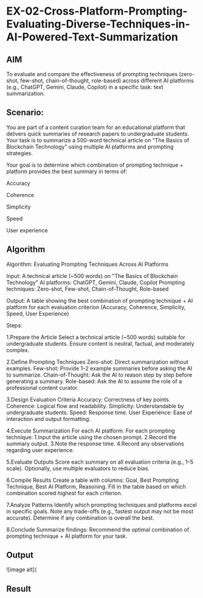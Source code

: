 # EX-02-Cross-Platform-Prompting-Evaluating-Diverse-Techniques-in-AI-Powered-Text-Summarization

## AIM
To evaluate and compare the effectiveness of prompting techniques (zero-shot, few-shot, chain-of-thought, role-based) across different AI platforms (e.g., ChatGPT, Gemini, Claude, Copilot) in a specific task: text summarization.

## Scenario:
You are part of a content curation team for an educational platform that delivers quick summaries of research papers to undergraduate students. Your task is to summarize a 500-word technical article on "The Basics of Blockchain Technology" using multiple AI platforms and prompting strategies.

Your goal is to determine which combination of prompting technique + platform provides the best summary in terms of:

Accuracy

Coherence

Simplicity

Speed

User experience

## Algorithm
Algorithm: Evaluating Prompting Techniques Across AI Platforms

Input:
  A technical article (~500 words) on "The Basics of Blockchain Technology"
  AI platforms: ChatGPT, Gemini, Claude, Copilot
  Prompting techniques: Zero-shot, Few-shot, Chain-of-Thought, Role-based

Output:
A table showing the best combination of prompting technique + AI platform for each evaluation criterion (Accuracy, Coherence, Simplicity, Speed, User Experience)

Steps:

1.Prepare the Article
Select a technical article (~500 words) suitable for undergraduate students.
Ensure content is neutral, factual, and moderately complex.

2.Define Prompting Techniques
Zero-shot: Direct summarization without examples.
Few-shot: Provide 1–2 example summaries before asking the AI to summarize.
Chain-of-Thought: Ask the AI to reason step by step before generating a summary.
Role-based: Ask the AI to assume the role of a professional content curator.

3.Design Evaluation Criteria
Accuracy: Correctness of key points.
Coherence: Logical flow and readability.
Simplicity: Understandable by undergraduate students.
Speed: Response time.
User Experience: Ease of interaction and output formatting.

4.Execute Summarization
For each AI platform:
  For each prompting technique:
    1.Input the article using the chosen prompt.
    2.Record the summary output.
    3.Note the response time.
    4.Record any observations regarding user experience.

5.Evaluate Outputs
Score each summary on all evaluation criteria (e.g., 1–5 scale).
Optionally, use multiple evaluators to reduce bias.

6.Compile Results
Create a table with columns: Goal, Best Prompting Technique, Best AI Platform, Reasoning.
Fill in the table based on which combination scored highest for each criterion.

7.Analyze Patterns
Identify which prompting techniques and platforms excel in specific goals.
Note any trade-offs (e.g., fastest output may not be most accurate).
Determine if any combination is overall the best.

8.Conclude
Summarize findings: Recommend the optimal combination of prompting technique + AI platform for your task.

## Output
![image alt](

## Result



